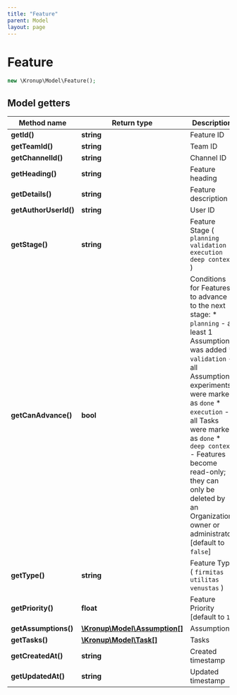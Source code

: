 ```yaml
---
title: "Feature"
parent: Model
layout: page
---
```


# Feature

```php
new \Kronup\Model\Feature();
```

## Model getters

Method name | Return type | Description
------------ | ------------- | -------------
**getId()** | **string** | Feature ID
**getTeamId()** | **string** | Team ID
**getChannelId()** | **string** | Channel ID
**getHeading()** | **string** | Feature heading
**getDetails()** | **string** | Feature description
**getAuthorUserId()** | **string** | User ID
**getStage()** | **string** | Feature Stage ( `planning` `validation` `execution` `deep context` )
**getCanAdvance()** | **bool** | Conditions for Features to advance to the next stage:    * `planning` - at least 1 Assumption was added   * `validation` - all Assumption experiments were marked as `done`   * `execution` - all Tasks were marked as `done`   * `deep context` - Features become read-only; they can only be deleted by an Organization owner or administrator   [default to `false`]
**getType()** | **string** | Feature Type ( `firmitas` `utilitas` `venustas` )
**getPriority()** | **float** | Feature Priority   [default to `1`]
**getAssumptions()** | [**\Kronup\Model\Assumption[]**](../Assumption) | Assumptions
**getTasks()** | [**\Kronup\Model\Task[]**](../Task) | Tasks
**getCreatedAt()** | **string** | Created timestamp
**getUpdatedAt()** | **string** | Updated timestamp

